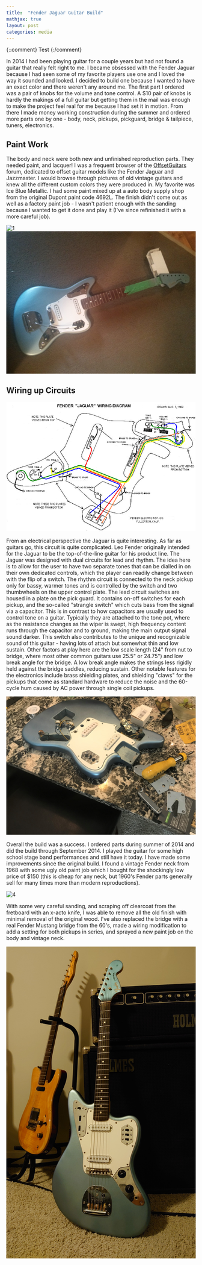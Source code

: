 ```yaml
---
title:  "Fender Jaguar Guitar Build"
mathjax: true
layout: post
categories: media
---
```


{::comment}
Test
{:/comment}

In 2014 I had been playing guitar for a couple years but had not found a guitar that really felt right to me. I became obsessed with the Fender Jaguar because I had seen some of my favorite players use one and I loved the way it sounded and looked. I decided to build one because I wanted to have an exact color and there weren't any around me.
The first part I ordered was a pair of knobs for the volume and tone control. A $10 pair of knobs is hardly the makings of a full guitar but getting them in the mail was enough to make the project feel real for me because I had set it in motion. From there I made money working construction during the summer and ordered more parts one by one - body, neck, pickups, pickguard, bridge & tailpiece, tuners, electronics.

## Paint Work

The body and neck were both new and unfinished reproduction parts. They needed paint, and lacquer! I was a frequent browser of the [OffsetGuitars](https://offsetguitars.com/forums/) forum, dedicated to offset guitar models like the Fender Jaguar and Jazzmaster. I would browse through pictures of old vintage guitars and knew all the different custom colors they were produced in. My favorite was Ice Blue Metallic. I had some paint mixed up at a auto body supply shop from the original Dupont paint code 4692L. The finish didn't come out as well as a factory paint job - I wasn't patient enough with the sanding because I wanted to get it done and play it (I've since refinished it with a more careful job).

![1](/assets/images/2022-08-11-fender-jaguar-build/IMG_20140912_125933_1012.png)
![2](/assets/images/2022-08-11-fender-jaguar-build/IMG_20141009_125347.jpg)
## Wiring up Circuits

![Wiring_Diagram](/assets/images/2022-08-11-fender-jaguar-build/323c149e3c21db45b7ce6978ebe8c0f8.png)

From an electrical perspective the Jaguar is quite interesting. As far as guitars go, this circuit is quite complicated. Leo Fender originally intended for the Jaguar to be the top-of-the-line guitar for his product line. The Jaguar was designed with dual circuits for lead and rhythm. The idea here is to allow for the user to have two separate tones that can be dialled in on their own dedicated controls, which the player can readily change between with the flip of a switch. The rhythm circuit is connected to the neck pickup only for bassy, warmer tones and is controlled by the switch and two thumbwheels on the upper control plate. The lead circuit switches are housed in a plate on the pick guard. It contains on-off switches for each pickup, and the so-called "strangle switch" which cuts bass from the signal via a capacitor. This is in contrast to how capacitors are usually used to control tone on a guitar. Typically they are attached to the tone pot, where as the resistance changes as the wiper is swept, high frequency content runs through the capacitor and to ground, making the main output signal sound darker. This switch also contributes to the unique and recognizable sound of this guitar - having lots of attach but somewhat thin and low sustain. Other factors at play here are the low scale length (24" from nut to bridge, where most other common guitars use 25.5" or 24.75") and low break angle for the bridge. A low break angle makes the strings less rigidly held against the bridge saddles, reducing sustain. 
Other notable features for the electronics include brass shielding plates, and shielding "claws" for the pickups that come as standard hardware to reduce the noise and the 60-cycle hum caused by AC power through single coil pickups.

![3](/assets/images/2022-08-11-fender-jaguar-build/IMG_0191_2.jpg)

Overall the build was a success. I ordered parts during summer of 2014 and did the build through September 2014. I played the guitar for some high school stage band performances and still have it today. I have made some improvements since the original build. I found a vintage Fender neck from 1968 with some ugly old paint job which I bought for the shockingly low price of $150 (this is cheap for any neck, but 1960's Fender parts generally sell for many times more than modern reproductions). 

![4](/assets/images/2022-08-11-fender-jaguar-build/IMG_20191102_162559_23.png)

With some very careful sanding, and scraping off clearcoat from the fretboard with an x-acto knife, I was able to remove all the old finish with minimal removal of the original wood. I've also replaced the bridge with a real Fender Mustang bridge from the 60's, made a wiring modification to add a setting for both pickups in series, and sprayed a new paint job on the body and vintage neck.

![6](/assets/images/2022-08-11-fender-jaguar-build/DSC_0001_2.JPG)






